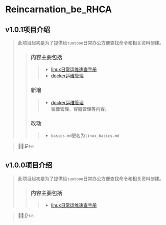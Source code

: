 # Reincarnation_be_RHCA

## v1.0.1项目介绍
> 此项目起初是为了提供给`tuotooo`日常办公方便查找命令和相关资料创建。
>> ### 内容主要包括
>>> - [linux日常运维速查手册](linux_basics.md)<br>
>>> - [docker运维管理](dockers_basics.md)
>> ### 新增
>>> - [docker运维管理](dockers_basics.md)<br>
镜像管理、容器管理等内容。
>> ### 改动
>>> - `basics.md`更名为`linux_basics.md`<br>

> :construction::rabbit::clamp::cyclone::fire:

## v1.0.0项目介绍
> 此项目起初是为了提供给`tuotooo`日常办公方便查找命令和相关资料创建。
>> ### 内容主要包括
>>> - [linux日常运维速查手册](linux_basics.md)<br>

>:construction::rabbit::clamp::cyclone::fire:


